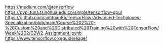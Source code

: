 

<!--
 * @version:
 * @Author:  StevenJokess https://github.com/StevenJokess
 * @Date: 2020-11-07 20:54:27
 * @LastEditors:  StevenJokess https://github.com/StevenJokess
 * @LastEditTime: 2020-12-29 17:14:28
 * @Description:
 * @TODO::
 * @Reference:
-->
https://medium.com/@tensorflow
https://pypi.tuna.tsinghua.edu.cn/simple/tensorflow-gpu/
https://github.com/anhtuan85/TensorFlow-Advanced-Techniques-Specialization/blob/main/Course%202%20-%20Custom%20and%20Distributed%20Training%20with%20TensorFlow/Week%202/C2W2_Assignment.ipynb
https://www.tensorflow.org/guide/eager
